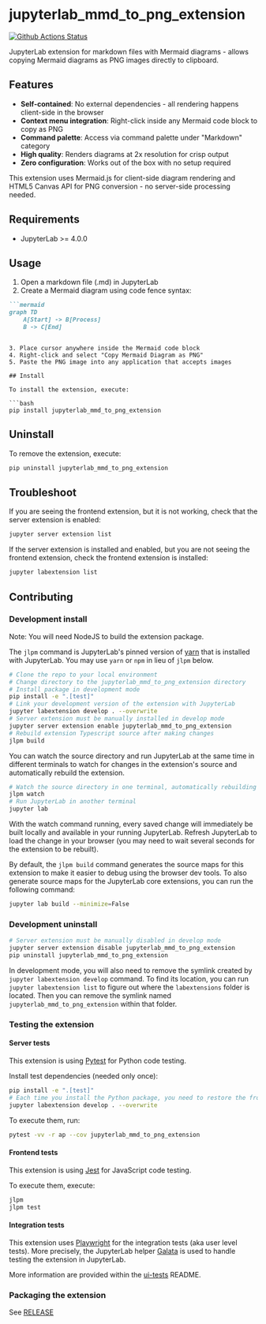 # jupyterlab_mmd_to_png_extension

[![Github Actions Status](/workflows/Build/badge.svg)](/actions/workflows/build.yml)

JupyterLab extension for markdown files with Mermaid diagrams - allows copying Mermaid diagrams as PNG images directly to clipboard.

## Features

- **Self-contained**: No external dependencies - all rendering happens client-side in the browser
- **Context menu integration**: Right-click inside any Mermaid code block to copy as PNG
- **Command palette**: Access via command palette under "Markdown" category
- **High quality**: Renders diagrams at 2x resolution for crisp output
- **Zero configuration**: Works out of the box with no setup required

This extension uses Mermaid.js for client-side diagram rendering and HTML5 Canvas API for PNG conversion - no server-side processing needed.

## Requirements

- JupyterLab >= 4.0.0

## Usage

1. Open a markdown file (.md) in JupyterLab
2. Create a Mermaid diagram using code fence syntax:

```markdown
```mermaid
graph TD
    A[Start] -> B[Process]
    B -> C[End]
```
```

3. Place cursor anywhere inside the Mermaid code block
4. Right-click and select "Copy Mermaid Diagram as PNG"
5. Paste the PNG image into any application that accepts images

## Install

To install the extension, execute:

```bash
pip install jupyterlab_mmd_to_png_extension
```

## Uninstall

To remove the extension, execute:

```bash
pip uninstall jupyterlab_mmd_to_png_extension
```

## Troubleshoot

If you are seeing the frontend extension, but it is not working, check
that the server extension is enabled:

```bash
jupyter server extension list
```

If the server extension is installed and enabled, but you are not seeing
the frontend extension, check the frontend extension is installed:

```bash
jupyter labextension list
```

## Contributing

### Development install

Note: You will need NodeJS to build the extension package.

The `jlpm` command is JupyterLab's pinned version of
[yarn](https://yarnpkg.com/) that is installed with JupyterLab. You may use
`yarn` or `npm` in lieu of `jlpm` below.

```bash
# Clone the repo to your local environment
# Change directory to the jupyterlab_mmd_to_png_extension directory
# Install package in development mode
pip install -e ".[test]"
# Link your development version of the extension with JupyterLab
jupyter labextension develop . --overwrite
# Server extension must be manually installed in develop mode
jupyter server extension enable jupyterlab_mmd_to_png_extension
# Rebuild extension Typescript source after making changes
jlpm build
```

You can watch the source directory and run JupyterLab at the same time in different terminals to watch for changes in the extension's source and automatically rebuild the extension.

```bash
# Watch the source directory in one terminal, automatically rebuilding when needed
jlpm watch
# Run JupyterLab in another terminal
jupyter lab
```

With the watch command running, every saved change will immediately be built locally and available in your running JupyterLab. Refresh JupyterLab to load the change in your browser (you may need to wait several seconds for the extension to be rebuilt).

By default, the `jlpm build` command generates the source maps for this extension to make it easier to debug using the browser dev tools. To also generate source maps for the JupyterLab core extensions, you can run the following command:

```bash
jupyter lab build --minimize=False
```

### Development uninstall

```bash
# Server extension must be manually disabled in develop mode
jupyter server extension disable jupyterlab_mmd_to_png_extension
pip uninstall jupyterlab_mmd_to_png_extension
```

In development mode, you will also need to remove the symlink created by `jupyter labextension develop`
command. To find its location, you can run `jupyter labextension list` to figure out where the `labextensions`
folder is located. Then you can remove the symlink named `jupyterlab_mmd_to_png_extension` within that folder.

### Testing the extension

#### Server tests

This extension is using [Pytest](https://docs.pytest.org/) for Python code testing.

Install test dependencies (needed only once):

```sh
pip install -e ".[test]"
# Each time you install the Python package, you need to restore the front-end extension link
jupyter labextension develop . --overwrite
```

To execute them, run:

```sh
pytest -vv -r ap --cov jupyterlab_mmd_to_png_extension
```

#### Frontend tests

This extension is using [Jest](https://jestjs.io/) for JavaScript code testing.

To execute them, execute:

```sh
jlpm
jlpm test
```

#### Integration tests

This extension uses [Playwright](https://playwright.dev/docs/intro) for the integration tests (aka user level tests).
More precisely, the JupyterLab helper [Galata](https://github.com/jupyterlab/jupyterlab/tree/master/galata) is used to handle testing the extension in JupyterLab.

More information are provided within the [ui-tests](./ui-tests/README.md) README.

### Packaging the extension

See [RELEASE](RELEASE.md)
